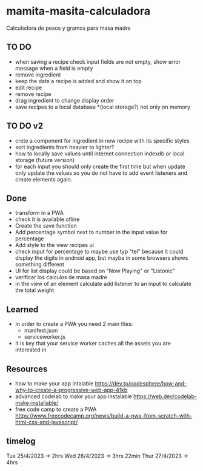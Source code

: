# mamita-masita-calculadora

Calculadora de pesos y gramos para masa madre

## TO DO

- when saving a recipe check input fields are not empty, show error message when a field is empty
- remove ingredient
- keep the date a recipe is added and show it on top
- edit recipe
- remove recipe
- drag ingredient to change display order
- save recipes to a local database \*(local storage?) not only on memory

## TO DO v2

- crete a component for ingredient in new recipe with its specific styles
- sort ingredients from heavier to lighter?
- how to locally save values until internet connection indexdb or local storage (future version)
- for each input you should only create the first time but when update only update the values so you do not have to add event listeners and create elements again.

## Done

- transform in a PWA
- check it is available ofline
- Create the save function
- Add percentage symbol next to number in the input value for percentage
- Add style to the view recipes ui
- check input for percentage to maybe use typ "tel" because it could display the digits in android app, but maybe in some browsers shows something different
- UI for list display could be based on "Now Playing" or "Listonic"
- verificar los calculos de masa madre
- in the view of an element calculate add listener to an input to calculate the total weight

## Learned

- In order to create a PWA you need 2 main files:
  - manifest.json
  - serviceworker.js
- It is key that your service worker caches all the assets you are interested in

## Resources

- how to make your app intalable https://dev.to/codesphere/how-and-why-to-create-a-progressive-web-app-41kb
- advanced codelab to make your app instalable https://web.dev/codelab-make-installable/
- free code camp to create a PWA https://www.freecodecamp.org/news/build-a-pwa-from-scratch-with-html-css-and-javascript/

## timelog

Tue 25/4/2023 -> 2hrs
Wed 26/4/2023 -> 3hrs 22min
Thur 27/4/2023 -> 4hrs
